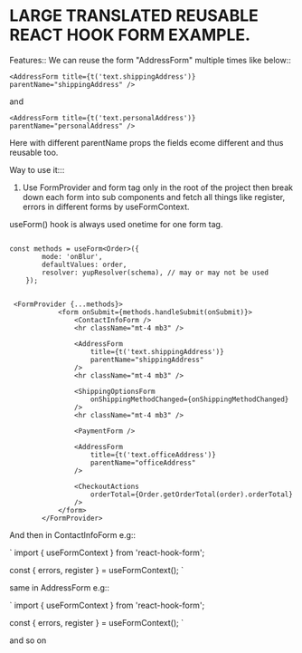 # LARGE TRANSLATED REUSABLE REACT HOOK FORM EXAMPLE.

Features::
We can reuse the form "AddressForm" multiple times like below::

`<AddressForm title={t('text.shippingAddress')} parentName="shippingAddress" />`

and

`
<AddressForm title={t('text.personalAddress')} parentName="personalAddress" />
`

Here with different parentName props the fields ecome different and thus reusable too.

Way to use it:::

1. Use FormProvider and form tag only in the root of the project then break down each form into sub components and fetch all things like register, errors in different forms by useFormContext.

useForm() hook is always used onetime for one form tag.

```

const methods = useForm<Order>({
        mode: 'onBlur',
        defaultValues: order,
        resolver: yupResolver(schema), // may or may not be used
    });
    
    
 <FormProvider {...methods}>
            <form onSubmit={methods.handleSubmit(onSubmit)}>
                <ContactInfoForm />
                <hr className="mt-4 mb3" />

                <AddressForm
                    title={t('text.shippingAddress')}
                    parentName="shippingAddress"
                />
                <hr className="mt-4 mb3" />

                <ShippingOptionsForm
                    onShippingMethodChanged={onShippingMethodChanged}
                />
                <hr className="mt-4 mb3" />

                <PaymentForm />

                <AddressForm
                    title={t('text.officeAddress')}
                    parentName="officeAddress"
                />

                <CheckoutActions
                    orderTotal={Order.getOrderTotal(order).orderTotal}
                />
            </form>
        </FormProvider>
```

And then in ContactInfoForm e.g::

`
import { useFormContext } from 'react-hook-form';

const { errors, register } = useFormContext();
`

same in AddressForm e.g::

`
import { useFormContext } from 'react-hook-form';

const { errors, register } = useFormContext();
`

and so on
